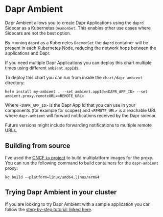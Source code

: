 # Dapr Ambient 

Dapr Ambient allows you to create Dapr Applications using the `daprd` Sidecar as a Kubernetes `DeamonSet`. This enables other use cases where Sidecars are not the best option. 

By running `daprd` as a Kubernetes `DaemonSet` the `daprd` container will be present in each Kubernetes Node, reducing the network hops between the applications and Dapr. 

If you need multiple Dapr Applications you can deploy this chart multiple times using different `ambient.appId`s. 

To deploy this chart you can run from inside the `chart/dapr-ambient` directory: 

```
helm install my-ambient . --set ambient.appId=<DAPR_APP_ID> --set ambient.proxy.remoteURL=<REMOTE_URL>  

```

Where `<DAPR_APP_ID>` is the Dapr App Id that you can use in your components (for example for scopes) and `<REMOTE_URL>` is a reachable URL where `dapr-ambient` will forward notifications received by the Dapr sidecar. 

Future versions might include forwarding notifications to multiple remote URLs.

## Building from source

I've used the [CNCF `ko` project](https://ko.build/) to build multiplatform images for the proxy. 
You can run the following command to build containers for the `dapr-ambient` proxy: 

```
ko build --platform=linux/amd64,linux/arm64
```

## Trying Dapr Ambient in your cluster

If you are looking to try Dapr Ambient with a sample application you can follow the [step-by-step tutorial linked here](./docs/using-dapr-ambient/README.md).

